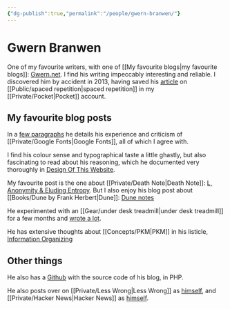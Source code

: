 ```yaml
---
{"dg-publish":true,"permalink":"/people/gwern-branwen/"}
---
```


# Gwern Branwen

One of my favourite writers, with one of [[My favourite blogs\|my favourite blogs]]: [Gwern.net](https://gwern.net/index). I find his writing impeccably interesting and reliable. I discovered him by accident in 2013, having saved his [article](http://www.gwern.net/Spaced%20repetition?utm_source=pocket_mylist) on [[Public/spaced repetition\|spaced repetition]] in my [[Private/Pocket\|Pocket]] account.

## My favourite blog posts

In a [few paragraphs](https://gwern.net/design-graveyard#google-web-fonts) he details his experience and criticism of [[Private/Google Fonts\|Google Fonts]], all of which I agree with.

I find his colour sense and typographical taste a little ghastly, but also fascinating to read about his reasoning, which he documented very thoroughly in [Design Of This Website](https://gwern.net/design).

My favourite post is the one about [[Private/Death Note\|Death Note]]: [L, Anonymity & Eluding Entropy](https://gwern.net/death-note-anonymity). But I also enjoy his blog post about [[Books/Dune by Frank Herbert\|Dune]]: [Dune notes](https://www.gwern.net/dune)

He experimented with an [[Gear/under desk treadmill\|under desk treadmill]] for a few months and [wrote a lot](https://gwern.net/treadmill).

He has extensive thoughts about [[Concepts/PKM\|PKM]] in his listicle, [Information Organizing](https://gwern.net/about#information-organizing)

## Other things

He also has a [Github](https://github.com/gwern) with the source code of his blog, in PHP.

He also posts over on [[Private/Less Wrong\|Less Wrong]] as [himself](https://www.lesswrong.com/users/gwern?from=post_header), and [[Private/Hacker News\|Hacker News]] as [himself](https://news.ycombinator.com/threads?id=gwern).
